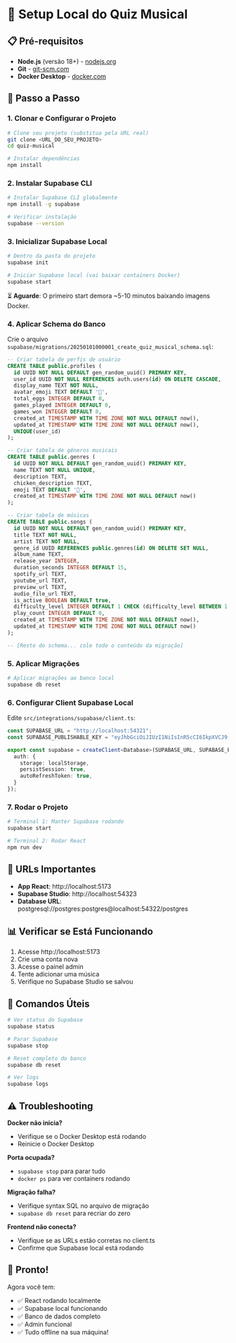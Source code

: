 # 🚀 Setup Local do Quiz Musical

## 📋 Pré-requisitos
- **Node.js** (versão 18+) - [nodejs.org](https://nodejs.org)
- **Git** - [git-scm.com](https://git-scm.com)
- **Docker Desktop** - [docker.com](https://docker.com)

## 🔧 Passo a Passo

### 1. Clonar e Configurar o Projeto
```bash
# Clone seu projeto (substitua pela URL real)
git clone <URL_DO_SEU_PROJETO>
cd quiz-musical

# Instalar dependências
npm install
```

### 2. Instalar Supabase CLI
```bash
# Instalar Supabase CLI globalmente
npm install -g supabase

# Verificar instalação
supabase --version
```

### 3. Inicializar Supabase Local
```bash
# Dentro da pasta do projeto
supabase init

# Iniciar Supabase local (vai baixar containers Docker)
supabase start
```

⏳ **Aguarde**: O primeiro start demora ~5-10 minutos baixando imagens Docker.

### 4. Aplicar Schema do Banco

Crie o arquivo `supabase/migrations/20250101000001_create_quiz_musical_schema.sql`:

```sql
-- Criar tabela de perfis de usuário
CREATE TABLE public.profiles (
  id UUID NOT NULL DEFAULT gen_random_uuid() PRIMARY KEY,
  user_id UUID NOT NULL REFERENCES auth.users(id) ON DELETE CASCADE,
  display_name TEXT NOT NULL,
  avatar_emoji TEXT DEFAULT '🐔',
  total_eggs INTEGER DEFAULT 0,
  games_played INTEGER DEFAULT 0,
  games_won INTEGER DEFAULT 0,
  created_at TIMESTAMP WITH TIME ZONE NOT NULL DEFAULT now(),
  updated_at TIMESTAMP WITH TIME ZONE NOT NULL DEFAULT now(),
  UNIQUE(user_id)
);

-- Criar tabela de gêneros musicais
CREATE TABLE public.genres (
  id UUID NOT NULL DEFAULT gen_random_uuid() PRIMARY KEY,
  name TEXT NOT NULL UNIQUE,
  description TEXT,
  chicken_description TEXT,
  emoji TEXT DEFAULT '🎵',
  created_at TIMESTAMP WITH TIME ZONE NOT NULL DEFAULT now()
);

-- Criar tabela de músicas
CREATE TABLE public.songs (
  id UUID NOT NULL DEFAULT gen_random_uuid() PRIMARY KEY,
  title TEXT NOT NULL,
  artist TEXT NOT NULL,
  genre_id UUID REFERENCES public.genres(id) ON DELETE SET NULL,
  album_name TEXT,
  release_year INTEGER,
  duration_seconds INTEGER DEFAULT 15,
  spotify_url TEXT,
  youtube_url TEXT,
  preview_url TEXT,
  audio_file_url TEXT,
  is_active BOOLEAN DEFAULT true,
  difficulty_level INTEGER DEFAULT 1 CHECK (difficulty_level BETWEEN 1 AND 5),
  play_count INTEGER DEFAULT 0,
  created_at TIMESTAMP WITH TIME ZONE NOT NULL DEFAULT now(),
  updated_at TIMESTAMP WITH TIME ZONE NOT NULL DEFAULT now()
);

-- [Resto do schema... cole todo o conteúdo da migração]
```

### 5. Aplicar Migrações
```bash
# Aplicar migrações ao banco local
supabase db reset
```

### 6. Configurar Client Supabase Local

Edite `src/integrations/supabase/client.ts`:

```typescript
const SUPABASE_URL = "http://localhost:54321";
const SUPABASE_PUBLISHABLE_KEY = "eyJhbGciOiJIUzI1NiIsInR5cCI6IkpXVCJ9.eyJpc3MiOiJzdXBhYmFzZSIsInJlZiI6ImxvY2FsaG9zdCIsInJvbGUiOiJhbm9uIiwiaWF0IjoxNjQ1NzY5MjAwLCJleHAiOjE5NjExMjkyMDB9.RZhQX0t86GfHvEy0JYWLyOkHdIbdF_vhJ9Rc7GmCIc4";

export const supabase = createClient<Database>(SUPABASE_URL, SUPABASE_PUBLISHABLE_KEY, {
  auth: {
    storage: localStorage,
    persistSession: true,
    autoRefreshToken: true,
  }
});
```

### 7. Rodar o Projeto
```bash
# Terminal 1: Manter Supabase rodando
supabase start

# Terminal 2: Rodar React
npm run dev
```

## 🎯 URLs Importantes

- **App React**: http://localhost:5173
- **Supabase Studio**: http://localhost:54323
- **Database URL**: postgresql://postgres:postgres@localhost:54322/postgres

## 📊 Verificar se Está Funcionando

1. Acesse http://localhost:5173
2. Crie uma conta nova
3. Acesse o painel admin
4. Tente adicionar uma música
5. Verifique no Supabase Studio se salvou

## 🔧 Comandos Úteis

```bash
# Ver status do Supabase
supabase status

# Parar Supabase
supabase stop

# Reset completo do banco
supabase db reset

# Ver logs
supabase logs
```

## ⚠️ Troubleshooting

**Docker não inicia?**
- Verifique se o Docker Desktop está rodando
- Reinicie o Docker Desktop

**Porta ocupada?**
- `supabase stop` para parar tudo
- `docker ps` para ver containers rodando

**Migração falha?**
- Verifique syntax SQL no arquivo de migração
- `supabase db reset` para recriar do zero

**Frontend não conecta?**
- Verifique se as URLs estão corretas no client.ts
- Confirme que Supabase local está rodando

## 🎉 Pronto!

Agora você tem:
- ✅ React rodando localmente
- ✅ Supabase local funcionando
- ✅ Banco de dados completo
- ✅ Admin funcional
- ✅ Tudo offline na sua máquina!